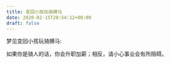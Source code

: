 ```yaml
---
title: 变回小孩玩骑膊马
date: 2020-02-15T20:54:12+08:00
draft: false
---
```


梦见变回小孩玩骑膊马:

如果你是骑人的话，你会升职加薪；相反，请小心事业会有所阻碍。

